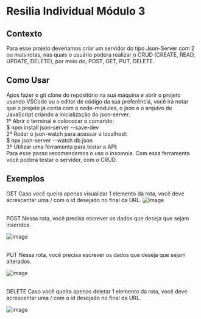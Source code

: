 # Resilia Individual Módulo 3

## Contexto
Para esse projeto deveriamos criar um servidor do tipo Json-Server com 2 ou mais rotas, nas quais o usuário podera realizar o CRUD (CREATE, READ, UPDATE, DELETE), por meio do, POST, GET, PUT, DELETE.


## Como Usar
Ápos fazer o git clone do repositório na sua máquina e abrir o projeto usando VSCode ou o editor de código da sua preferência, você irá notar que o projeto já conta com o node-modules, o json e o arquivo de JavaScript criando a inicialização do json-server.
<br>
1º Abrir o terminal e colococar o comando:
<br>
$ npm install json-server --save-dev
<br>2º Rodar o json-watch para acessar o localhost:
<br>
$ npx json-server --watch db.json
<br>3º Utilizar uma ferramenta para testar a API:
<br>
Para esse passo recomendamos o uso o insomnia. Com essa ferramenta você podera testar o servidor, com o CRUD.

## Exemplos

GET
Caso você queira apenas visualizar 1 elemento da rota, você deve acrescentar uma / com o id desejado no final da URL.
![image](https://user-images.githubusercontent.com/118377204/218102849-91507c85-8ed6-4b0c-a15d-5194508bef28.png)

<br>
POST
Nessa rota, você precisa escrever os dados que deseja que sejam inseridos.

![image](https://user-images.githubusercontent.com/118377204/218103344-0a276613-716d-4143-b36b-bd30177aeca2.png)

<br>
PUT
Nessa rota, você precisa escrever os dados que deseja que sejam alterados.

![image](https://user-images.githubusercontent.com/118377204/218103798-ad3943c4-e5f5-404a-b1d7-ce5db41cd15a.png)

<br>
DELETE
Caso você queira apenas deletar 1 elemento da rota, você deve acrescentar uma / com o id desejado no final da URL.

![image](https://user-images.githubusercontent.com/118377204/218104402-dc45c5db-fac7-420a-addd-6e9235d2ab78.png)




